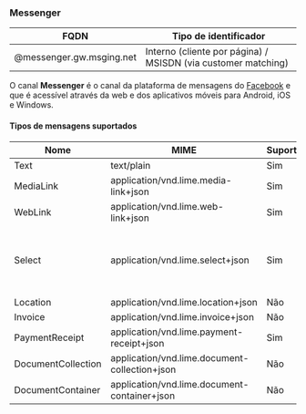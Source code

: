 ### Messenger
| FQDN                     | Tipo de identificador                                         | 
|--------------------------|---------------------------------------------------------------|
| @messenger.gw.msging.net | Interno (cliente por página) / MSISDN (via customer matching) |

O canal **Messenger** é o canal da plataforma de mensagens do [Facebook](https://www.messenger.com/) e que é acessível através da web e dos aplicativos móveis para Android, iOS e Windows.

#### Tipos de mensagens suportados

| Nome               | MIME                                  | Suporte   | Observação                                                   |
|--------------------|---------------------------------------|-----------|--------------------------------------------------------------|
| Text               | text/plain                            | Sim       |                                                              |
| MediaLink          | application/vnd.lime.media-link+json  | Sim       |                                                              |
| WebLink            | application/vnd.lime.web-link+json    | Sim       |                                                              |
| Select             | application/vnd.lime.select+json      | Sim       | Com botões ou quick reply, dependendo do valor de `scope`    |
| Location           | application/vnd.lime.location+json    | Não       |                                                              |
| Invoice            | application/vnd.lime.invoice+json             | Não     |                                          |
| PaymentReceipt     | application/vnd.lime.payment-receipt+json     | Sim     |                                          |
| DocumentCollection | application/vnd.lime.document-collection+json | Não     | *Suporte em breve                        |
| DocumentContainer  | application/vnd.lime.document-container+json  | Não     | *Suporte em breve                        |
